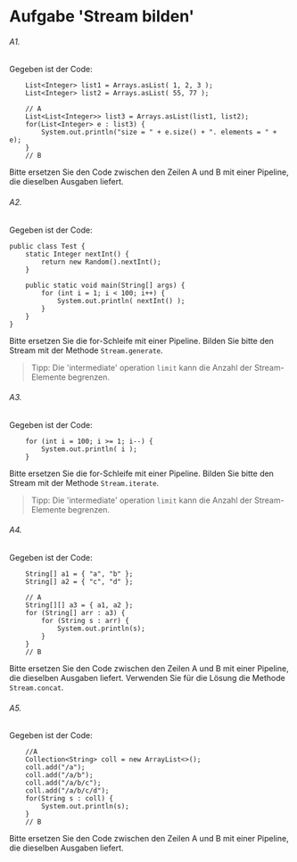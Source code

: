 # Aufgabe 'Stream bilden'

###### A1.
Gegeben ist der Code:

		List<Integer> list1 = Arrays.asList( 1, 2, 3 );
		List<Integer> list2 = Arrays.asList( 55, 77 );
		
		// A
		List<List<Integer>> list3 = Arrays.asList(list1, list2);
		for(List<Integer> e : list3) {
		    System.out.println("size = " + e.size() + ". elements = " + e);
		}
		// B

Bitte ersetzen Sie den Code zwischen den Zeilen A und B mit einer Pipeline, die dieselben Ausgaben liefert.

###### A2.
Gegeben ist der Code:

	public class Test {
	    static Integer nextInt() {
	        return new Random().nextInt();
	    }
	    
	    public static void main(String[] args) {
	        for (int i = 1; i < 100; i++) {
	            System.out.println( nextInt() );
	        }
	    }
	}

Bitte ersetzen Sie die for-Schleife mit einer Pipeline. Bilden Sie bitte den Stream mit der Methode `Stream.generate`.

> Tipp: Die 'intermediate' operation `limit` kann die Anzahl der Stream-Elemente begrenzen.

###### A3.
Gegeben ist der Code:

		for (int i = 100; i >= 1; i--) {
		    System.out.println( i );
		}

Bitte ersetzen Sie die for-Schleife mit einer Pipeline. Bilden Sie bitte den Stream mit der Methode `Stream.iterate`.

> Tipp: Die 'intermediate' operation `limit` kann die Anzahl der Stream-Elemente begrenzen.


###### A4.
Gegeben ist der Code:

        String[] a1 = { "a", "b" };
        String[] a2 = { "c", "d" };
        
        // A
        String[][] a3 = { a1, a2 };
        for (String[] arr : a3) {
            for (String s : arr) {
                System.out.println(s);
            }
        }
        // B

Bitte ersetzen Sie den Code zwischen den Zeilen A und B mit einer Pipeline, die dieselben Ausgaben liefert. Verwenden Sie für die Lösung die Methode `Stream.concat`.

###### A5.
Gegeben ist der Code:

		//A
		Collection<String> coll = new ArrayList<>();
		coll.add("/a");
		coll.add("/a/b");
		coll.add("/a/b/c");
		coll.add("/a/b/c/d");
		for(String s : coll) {
			System.out.println(s);
		}
		// B
		
Bitte ersetzen Sie den Code zwischen den Zeilen A und B mit einer Pipeline, die dieselben Ausgaben liefert.


